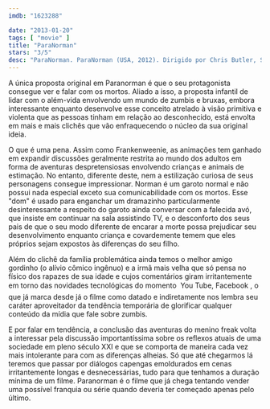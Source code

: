 ```yaml
---
imdb: "1623288"

date: "2013-01-20"
tags: [ "movie" ]
title: "ParaNorman"
stars: "3/5"
desc: "ParaNorman. ParaNorman (USA, 2012). Dirigido por Chris Butler, Sam Fell. Escrito por Chris Butler. Com Kodi Smit-McPhee, Tucker Albrizzi, Anna Kendrick, Casey Affleck, Christopher Mintz-Plasse, Leslie Mann, Jeff Garlin, Elaine Stritch, Bernard Hill."
---
```

A única proposta original em Paranorman é que o seu protagonista consegue ver e falar com os mortos. Aliado a isso, a proposta infantil de lidar com o além-vida envolvendo um mundo de zumbis e bruxas, embora interessante enquanto desenvolve esse conceito atrelado à visão primitiva e violenta que as pessoas tinham em relação ao desconhecido, está envolta em mais e mais clichês que vão enfraquecendo o núcleo da sua original ideia.

O que é uma pena. Assim como Frankenweenie, as animações tem ganhado em expandir discussões geralmente restrita ao mundo dos adultos em forma de aventuras despretensiosas envolvendo crianças e animais de estimação. No entanto, diferente deste, nem a estilização curiosa de seus personagens consegue impressionar. Norman é um garoto normal e não possui nada especial exceto sua comunicabilidade com os mortos. Esse "dom" é usado para enganchar um dramazinho particularmente desinteressante a respeito do garoto ainda conversar com a falecida avó, que insiste em continuar na sala assistindo TV, e o desconforto dos seus pais de que o seu modo diferente de encarar a morte possa prejudicar seu desenvolvimento enquanto criança e covardemente temem que eles próprios sejam expostos às diferenças do seu filho.

Além do clichê da família problemática ainda temos o melhor amigo gordinho (o alívio cômico ingênuo) e a irmã mais velha que só pensa no físico dos rapazes de sua idade e cujos comentários giram irritantemente em torno das novidades tecnológicas do momento  You Tube, Facebook , o que já marca desde já o filme como datado e indiretamente nos lembra seu caráter aproveitador da tendência temporária de glorificar qualquer conteúdo da mídia que fale sobre zumbis.

E por falar em tendência, a conclusão das aventuras do menino freak volta a interessar pela discussão importantíssima sobre os reflexos atuais de uma sociedade em pleno século XXI e que se comporta de maneira cada vez mais intolerante para com as diferenças alheias. Só que até chegarmos lá teremos que passar por diálogos capengas emoldurados em cenas irritantemente longas e desnecessárias, tudo para que tenhamos a duração mínima de um filme. Paranorman é o filme que já chega tentando vender uma possível franquia ou série quando deveria ter começado apenas pelo último.

